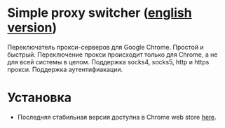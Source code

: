 # Simple proxy switcher ([english version](README_en.md))
Переключатель прокси-серверов для Google Chrome. Простой и быстрый. Переключение прокси происходит только для Chrome, а не для всей системы в целом. Поддержка socks4, socks5, http и https прокси. Поддержка аутентифиакации.

# Установка
* Последняя стабильная версия доступна в Сhrome web store [here](https://chrome.google.com/webstore/detail/simple-proxy-switcher/).